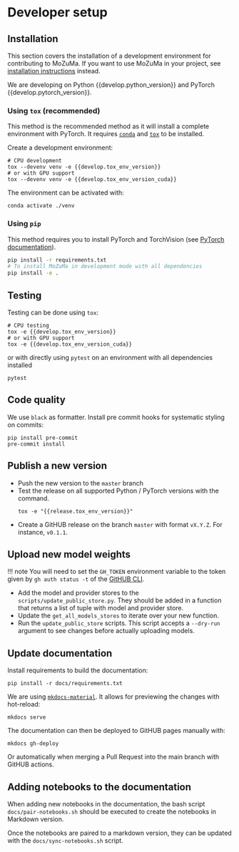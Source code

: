 # Developer setup

## Installation

This section covers the installation of a development environment for contributing to MoZuMa.
If you want to use MoZuMa in your project, see [installation instructions](../index.md#installation) instead.

We are developing on Python {{develop.python_version}} and PyTorch {{develop.pytorch_version}}.

### Using `tox` (recommended)

This method is the recommended method as it will install a complete environment with PyTorch.
It requires [`conda`](https://docs.conda.io/en/latest/) and
[`tox`](https://tox.readthedocs.io/en/latest/) to be installed.

Create a development environment:

```shell
# CPU development
tox --devenv venv -e {{develop.tox_env_version}}
# or with GPU support
tox --devenv venv -e {{develop.tox_env_version_cuda}}
```

The environment can be activated with:

```shell
conda activate ./venv
```

### Using `pip`

This method requires you to install PyTorch and TorchVision
(see [PyTorch documentation](https://pytorch.org/)).

```bash
pip install -r requirements.txt
# To install MoZuMa in development mode with all dependencies
pip install -e .
```

## Testing

Testing can be done using `tox`:

```shell
# CPU testing
tox -e {{develop.tox_env_version}}
# or with GPU support
tox -e {{develop.tox_env_version_cuda}}
```

or with directly using `pytest` on an environment with all dependencies installed

```shell
pytest
```

## Code quality

We use `black` as formatter. Install pre commit hooks for systematic styling on commits:

```shell
pip install pre-commit
pre-commit install
```

## Publish a new version

* Push the new version to the `master` branch
* Test the release on all supported Python / PyTorch versions with the command.
  ```shell
  tox -e "{{release.tox_env_version}}"
  ```
* Create a GitHUB release on the branch `master` with format `vX.Y.Z`. For instance, `v0.1.1`.

## Upload new model weights

!!! note
    You will need to set the `GH_TOKEN` environment variable to the token given by
    `gh auth status -t` of the [GitHUB CLI](https://cli.github.com/manual/gh_auth_status).

* Add the model and provider stores to the `scripts/update_public_store.py`.
  They should be added in a function that returns a list of tuple with model and provider store.
* Update the `get_all_models_stores` to iterate over your new function.
* Run the `update_public_store` scripts. This script accepts a `--dry-run` argument
  to see changes before actually uploading models.

## Update documentation

Install requirements to build the documentation:

```shell
pip install -r docs/requirements.txt
```

We are using [`mkdocs-material`](https://squidfunk.github.io/mkdocs-material/).
It allows for previewing the changes with hot-reload:

```shell
mkdocs serve
```

The documentation can then be deployed to GitHUB pages manually with:

```shell
mkdocs gh-deploy
```

Or automatically when merging a Pull Request into the main branch with GitHUB actions.

## Adding notebooks to the documentation

When adding new notebooks in the documentation, the bash script `docs/pair-notebooks.sh` should be executed to create the notebooks in Markdown version.

Once the notebooks are paired to a markdown version, they can be updated with the `docs/sync-notebooks.sh` script.
